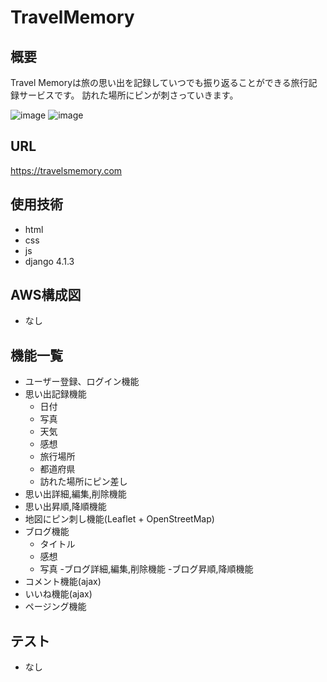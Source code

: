 # TravelMemory

## 概要
Travel Memoryは旅の思い出を記録していつでも振り返ることができる旅行記録サービスです。
訪れた場所にピンが刺さっていきます。

![image](https://user-images.githubusercontent.com/95010912/208658841-8ab7be1e-4850-4181-93f0-13b6481ea3e3.png)
![image](https://user-images.githubusercontent.com/95010912/208659191-d3eb49ba-d08f-47ef-b15a-e7d86ffb2ecb.png)

## URL
https://travelsmemory.com


## 使用技術

- html
- css
- js
- django 4.1.3


## AWS構成図
- なし

## 機能一覧
- ユーザー登録、ログイン機能
- 思い出記録機能
  - 日付
  - 写真
  - 天気
  - 感想
  - 旅行場所
  - 都道府県
  - 訪れた場所にピン差し
- 思い出詳細,編集,削除機能
- 思い出昇順,降順機能
- 地図にピン刺し機能(Leaflet + OpenStreetMap)
- ブログ機能
  - タイトル
  - 感想
  - 写真
-ブログ詳細,編集,削除機能
-ブログ昇順,降順機能
- コメント機能(ajax)
- いいね機能(ajax)
- ページング機能

## テスト
- なし
